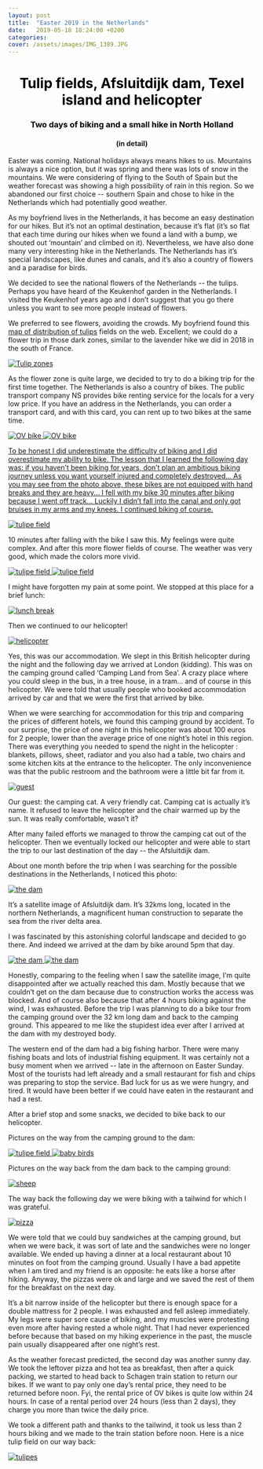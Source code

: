 ```yaml
---
layout: post
title:  "Easter 2019 in the Netherlands"
date:   2019-05-18 18:24:00 +0200
categories: 
cover: /assets/images/IMG_1389.JPG
---
```

<h1 style="color:black;text-align:center">Tulip fields, Afsluitdijk dam, Texel island and helicopter</h1>
<h3 style="color:black;text-align:center">Two days of biking and a small hike in North Holland</h3>
<h4 style="text-align:center">(in detail)</h4>

Easter was coming. National holidays always means hikes to us. Mountains is always a nice option, but it was spring and there was lots of snow in the mountains. We were considering of flying to the South of Spain but the weather forecast was showing a high possibility of rain in this region. So we abandoned our first choice -- southern Spain and chose to hike in the Netherlands which had potentially good weather.

As my boyfriend lives in the Netherlands, it has become an easy destination for our hikes. But it’s not an optimal destination, because it’s flat (it’s so flat that each time during our hikes when we found a land with a bump, we shouted out ‘mountain’ and climbed on it).  Nevertheless, we have also done many very interesting hike in the Netherlands. The Netherlands has it’s special landscapes, like dunes and canals, and it’s also a country of flowers and a paradise for birds. 

We decided to see the national flowers of the Netherlands -- the  tulips. Perhaps you have heard of the Keukenhof garden in the Netherlands. I visited the Keukenhof years ago and I don’t suggest that you go there unless you want to see more people instead of flowers.

We preferred to see flowers, avoiding the crowds. My boyfriend found this [map of distribution of tulips][tulip-address] fields on the web. Excellent; we could do a flower trip in those dark zones, similar to the lavender hike we did in 2018 in the south of France.

<a class="image-link" href="//easyoutdoor.github.io/assets/images/post_2_netherland_biking/1_tulipes field distribution map.jpg" data-lightbox="pretty-image" data-title="Check out this image">
  <img class="medium-image" src="/assets/images/post_2_netherland_biking/1_tulipes field distribution map.jpg" title="Tulip zones">
</a>

As the flower zone is quite large, we decided to try to do a biking trip for the first time together. The Netherlands is also a country of bikes. The public transport company NS provides bike renting service for the locals for a very low price. If you have an address in the Netherlands, you can order a transport card, and with this card, you can rent up to two bikes at the same time. 

<a class="image-link" href="//easyoutdoor.github.io/assets/images/post_2_netherland_biking/OV bike station.jpg" data-lightbox="day-1-image" data-title="OV bike">
  <img class="large-image" src="/assets/images/post_2_netherland_biking/OV bike station.jpg" title="OV bike">
</a>

<a class="image-link" href="//easyoutdoor.github.io/assets/images/post_2_netherland_biking/2_ovbike.jpg" data-lightbox="day-1-image" data-title="OV bike">
  <img class="large-image" src="/assets/images/post_2_netherland_biking/2_ovbike.jpg" title="OV bike">

To be honest I did underestimate the difficulty of biking and I did overestimate my ability to bike. The lesson that I learned the following day was: if you haven’t been biking for years, don’t plan an ambitious biking journey unless you want yourself injured and completely destroyed... As you may see from the photo above, these bikes are not equipped with hand breaks and they are heavy... I fell with my bike 30 minutes after biking because I went off track... Luckily I didn’t fall into the canal and only got bruises in my arms and my knees. I continued biking of course. 

<a class="image-link" href="//easyoutdoor.github.io/assets/images/post_2_netherland_biking/tulipes1.jpg" data-lightbox="day-1-image" data-title="tulipe field">
  <img class="large-image" src="/assets/images/post_2_netherland_biking/tulipes1.jpg" title="tulipe field">
</a>

10 minutes after falling with the bike I saw this. My feelings were quite complex. And after this more flower fields of course. The weather was very good, which made the colors more vivid.

<a class="image-link" href="//easyoutdoor.github.io/assets/images/post_2_netherland_biking/tulipes2.jpg" data-lightbox="day-1-image" data-title="tulipe field">
  <img class="medium-image" src="/assets/images/post_2_netherland_biking/tulipes2.jpg" title="tulipe field">
</a>
<a class="image-link" href="//easyoutdoor.github.io/assets/images/post_2_netherland_biking/tulipes3.jpg" data-lightbox="day-1-image" data-title="tulipe field">
  <img class="medium-image"  src="/assets/images/post_2_netherland_biking/tulipes3.jpg" title="tulipe field">
</a>

I might have forgotten my pain at some point. We stopped at this place for a brief lunch:

<a class="image-link" href="//easyoutdoor.github.io/assets/images/post_2_netherland_biking/lunchtulipes4.jpg" data-lightbox="day-1-image" data-title="lunch break">
  <img class="large-image"  src="/assets/images/post_2_netherland_biking/lunchtulipes4.jpg" title="lunch break">
</a>

Then we continued to our helicopter!

<a class="image-link" href="//easyoutdoor.github.io/assets/images/post_2_netherland_biking/helicopter.jpg" data-lightbox="day-1-image" data-title="helicopter">
  <img class="large-image" src="/assets/images/post_2_netherland_biking/helicopter.jpg" title="helicopter">
</a>

Yes, this was our accommodation. We slept in this British helicopter during the night and the following day we arrived at London (kidding). This was on the camping ground called ‘Camping Land from Sea’. A crazy place where you could sleep in the bus, in a tree house, in a tram... and of course in this helicopter. We were told that usually people who booked accommodation arrived by car and that we were the first that arrived by bike.

When we were searching for accommodation for this trip and comparing the prices of different hotels, we found this camping ground by accident. To our surprise, the price of one night in this helicopter was about 100 euros for 2 people, lower than the average price of one night’s hotel in this region. There was everything you needed to spend the night in the helicopter : blankets, pillows, sheet, radiator and you also had a table, two chairs and some kitchen kits at the entrance to the helicopter. The only inconvenience was that the public restroom and the bathroom were a little bit far from it.

<a class="image-link" href="//easyoutdoor.github.io/assets/images/post_2_netherland_biking/cat_in_helicopter.jpg" data-lightbox="day-1-image" data-title="guest">
  <img class="medium-image" src="/assets/images/post_2_netherland_biking/cat_in_helicopter.jpg" title="guest">
</a>

Our guest: the camping cat. A very friendly cat. Camping cat is actually it’s name. It refused to leave the helicopter and the chair warmed up by the sun. It was really comfortable, wasn’t it?

After many failed efforts we managed to throw the camping cat out of the helicopter. Then we eventually locked our helicopter and were able to start the trip to our last destination of the day -- the  Afsluitdijk dam. 

About one month before the trip when I was searching for the possible destinations in the Netherlands,  I noticed this photo: 

<a class="image-link" href="//easyoutdoor.github.io/assets/images/post_2_netherland_biking/dam_satelite.jpg" data-lightbox="day-1-image" data-title="the dam">
  <img class="large-image" src="/assets/images/post_2_netherland_biking/dam_satelite.jpg" title="the dam">
</a>

It’s a satellite image of Afsluitdijk dam. It’s 32kms long, located in the northern Netherlands, a  magnificent human construction to separate the sea from the river delta area.

I was fascinated by this astonishing colorful landscape and decided to go there. And indeed we arrived at the dam by bike around 5pm that day. 

<a class="image-link" href="//easyoutdoor.github.io/assets/images/post_2_netherland_biking/dam1.jpg" data-lightbox="day-1-image" data-title="the dam">
  <img class="medium-image" src="/assets/images/post_2_netherland_biking/dam1.jpg" title="the dam">
</a>
<a class="image-link" href="//easyoutdoor.github.io/assets/images/post_2_netherland_biking/dam2.jpg" data-lightbox="day-1-image" data-title="the dam">
  <img class="medium-image" src="/assets/images/post_2_netherland_biking/dam2.jpg" title="the dam">
</a>

Honestly, comparing to the feeling when I saw the satellite image, I’m quite disappointed after we actually reached this dam. Mostly because that we couldn’t get on the dam because due to construction works the access was blocked. And of course also because that after 4 hours biking against the wind, I was exhausted. Before the trip I was planning to do a bike tour from the camping ground over the 32 km long dam and back to the camping ground. This appeared to me like the stupidest idea ever after I arrived at the dam with my destroyed body. 

The western end of the dam had a big fishing harbor. There were many fishing boats and lots of industrial fishing equipment. It was certainly not a busy moment when we arrived -- late in the afternoon on Easter Sunday. Most of the tourists had left already and a small restaurant for fish and chips was preparing to stop the service. Bad luck for us as we were hungry, and tired. It would have been better if we could have eaten in the restaurant and had a rest. 

After a brief stop and some snacks, we decided to bike back to our helicopter. 

Pictures on the way from the camping ground to the dam: 

<a class="image-link" href="//easyoutdoor.github.io/assets/images/post_2_netherland_biking/tulipes4.jpg" data-lightbox="day-1-image" data-title="tulipe field">
  <img class="medium-image" src="/assets/images/post_2_netherland_biking/tulipes4.jpg" title="tulipe field">
</a>
<a class="image-link" href="//easyoutdoor.github.io/assets/images/post_2_netherland_biking/birds1.jpg" data-lightbox="day-1-image" data-title="baby birds">
  <img class="medium-image" src="/assets/images/post_2_netherland_biking/birds1.jpg" title="baby birds">
</a>

Pictures on the way back from the dam back to the camping ground: 

<a class="image-link" href="//easyoutdoor.github.io/assets/images/post_2_netherland_biking/sheep1.jpg" data-lightbox="day-1-image" data-title="sheep">
  <img class="medium-image" src="/assets/images/post_2_netherland_biking/sheep1.jpg" title="sheep">
</a>

The way back the following day we were biking with a tailwind for which I was grateful. 

<a class="image-link" href="//easyoutdoor.github.io/assets/images/post_2_netherland_biking/pizza.jpg" data-lightbox="day-1-image" data-title="pizza">
  <img class="medium-image" src="/assets/images/post_2_netherland_biking/pizza.jpg" title="pizza">
</a>

We were told that we could buy sandwiches at the camping ground, but when we were back, it was sort of late and the sandwiches were no longer available. We ended up having a dinner at a local restaurant about 10 minutes on foot from the camping ground. Usually I have a bad appetite when I am tired and my friend is an opposite: he eats like a horse after hiking. Anyway, the pizzas were ok and large and we saved the rest of them for the breakfast on the next day.

It’s a bit narrow inside of the helicopter but there is enough space for a double mattress for 2 people. I was exhausted and fell asleep immediately. My legs were super sore cause of biking, and my muscles were protesting even more after having rested a whole night. That I had never experienced before because that based on my hiking experience in the past, the muscle pain usually disappeared after one night’s rest. 

As the weather forecast predicted, the second day was another sunny day. We took the leftover pizza and hot tea as breakfast, then after a quick packing, we started to head back to Schagen train station to return our bikes. If we want to pay only one day’s rental price, they need to be returned before noon. Fyi, the rental price of OV bikes is quite low within 24 hours. In case of a rental period over 24 hours (less than 2 days), they charge you more than twice the daily price. 

We took a different path and thanks to the tailwind, it took us less than 2 hours biking and we made to the train station before noon. Here is a nice tulip field on our way back:

<a class="image-link" href="//easyoutdoor.github.io/assets/images/post_2_netherland_biking/tulipes5.jpg" data-lightbox="day-2-image" data-title="tulipes">
  <img class="medium-image" src="/assets/images/post_2_netherland_biking/tulipes5.jpg" title="tulipes">
</a>


[tulip-address]: https://tulipsinholland.com/flower-areas/

